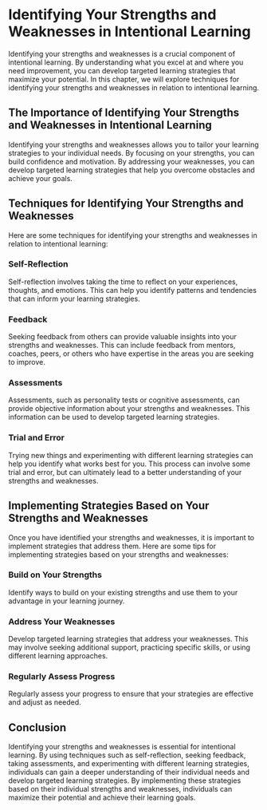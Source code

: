 Identifying Your Strengths and Weaknesses in Intentional Learning
=====================================================================================================

Identifying your strengths and weaknesses is a crucial component of intentional learning. By understanding what you excel at and where you need improvement, you can develop targeted learning strategies that maximize your potential. In this chapter, we will explore techniques for identifying your strengths and weaknesses in relation to intentional learning.

The Importance of Identifying Your Strengths and Weaknesses in Intentional Learning
-----------------------------------------------------------------------------------

Identifying your strengths and weaknesses allows you to tailor your learning strategies to your individual needs. By focusing on your strengths, you can build confidence and motivation. By addressing your weaknesses, you can develop targeted learning strategies that help you overcome obstacles and achieve your goals.

Techniques for Identifying Your Strengths and Weaknesses
--------------------------------------------------------

Here are some techniques for identifying your strengths and weaknesses in relation to intentional learning:

### Self-Reflection

Self-reflection involves taking the time to reflect on your experiences, thoughts, and emotions. This can help you identify patterns and tendencies that can inform your learning strategies.

### Feedback

Seeking feedback from others can provide valuable insights into your strengths and weaknesses. This can include feedback from mentors, coaches, peers, or others who have expertise in the areas you are seeking to improve.

### Assessments

Assessments, such as personality tests or cognitive assessments, can provide objective information about your strengths and weaknesses. This information can be used to develop targeted learning strategies.

### Trial and Error

Trying new things and experimenting with different learning strategies can help you identify what works best for you. This process can involve some trial and error, but can ultimately lead to a better understanding of your strengths and weaknesses.

Implementing Strategies Based on Your Strengths and Weaknesses
--------------------------------------------------------------

Once you have identified your strengths and weaknesses, it is important to implement strategies that address them. Here are some tips for implementing strategies based on your strengths and weaknesses:

### Build on Your Strengths

Identify ways to build on your existing strengths and use them to your advantage in your learning journey.

### Address Your Weaknesses

Develop targeted learning strategies that address your weaknesses. This may involve seeking additional support, practicing specific skills, or using different learning approaches.

### Regularly Assess Progress

Regularly assess your progress to ensure that your strategies are effective and adjust as needed.

Conclusion
----------

Identifying your strengths and weaknesses is essential for intentional learning. By using techniques such as self-reflection, seeking feedback, taking assessments, and experimenting with different learning strategies, individuals can gain a deeper understanding of their individual needs and develop targeted learning strategies. By implementing these strategies based on their individual strengths and weaknesses, individuals can maximize their potential and achieve their learning goals.

